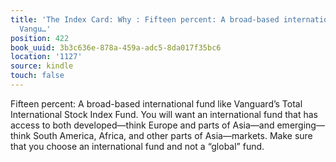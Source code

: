 ```yaml
---
title: 'The Index Card: Why : Fifteen percent: A broad-based international fund like
  Vangu…'
position: 422
book_uuid: 3b3c636e-878a-459a-adc5-8da017f35bc6
location: '1127'
source: kindle
touch: false
---
```


Fifteen percent: A broad-based international fund like Vanguard’s Total International Stock Index Fund. You will want an international fund that has access to both developed—think Europe and parts of Asia—and emerging—think South America, Africa, and other parts of Asia—markets. Make sure that you choose an international fund and not a “global” fund.